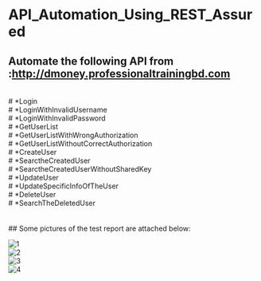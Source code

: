 # API_Automation_Using_REST_Assured

## Automate the following API from :http://dmoney.professionaltrainingbd.com
</br>
# *Login
</br>
# *LoginWithInvalidUsername
</br>
# *LoginWithInvalidPassword
</br>
# *GetUserList
</br>
# *GetUserListWithWrongAuthorization
</br>
# *GetUserListWithoutCorrectAuthorization
</br>
# *CreateUser
</br>
# *SearctheCreatedUser
</br>
# *SearctheCreatedUserWithoutSharedKey
</br>
# *UpdateUser
</br>
# *UpdateSpecificInfoOfTheUser
</br>
# *DeleteUser
</br>
# *SearchTheDeletedUser
</br>
</br>
</br>
## Some pictures of the test report are attached below:

![1](https://user-images.githubusercontent.com/47983558/187169258-7e0c07d2-a5c7-47cc-a8d2-d0c6c10c06af.PNG)
</br>
![2](https://user-images.githubusercontent.com/47983558/187169289-cf993c81-308d-4fc3-a3a2-fd33c808e745.PNG)
</br>
![3](https://user-images.githubusercontent.com/47983558/187169322-2bdc0023-6f3c-4796-967d-fc141688e3a0.PNG)
</br>
![4](https://user-images.githubusercontent.com/47983558/187169366-096ac31f-5f2d-4250-a855-d977dc1e4888.PNG)
